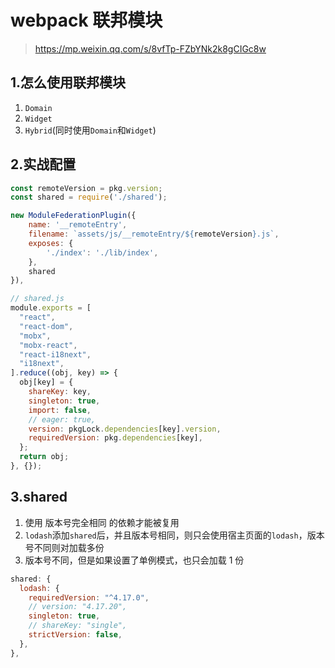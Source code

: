 # webpack 联邦模块

> https://mp.weixin.qq.com/s/8vfTp-FZbYNk2k8gCIGc8w

## 1.怎么使用联邦模块

1. `Domain`
2. `Widget`
3. `Hybrid`(同时使用`Domain`和`Widget`)

## 2.实战配置

```js
const remoteVersion = pkg.version;
const shared = require('./shared');

new ModuleFederationPlugin({
    name: '__remoteEntry',
    filename: `assets/js/__remoteEntry/${remoteVersion}.js`,
    exposes: {
        './index': './lib/index',
    },
    shared
}),
```

```js
// shared.js
module.exports = [
  "react",
  "react-dom",
  "mobx",
  "mobx-react",
  "react-i18next",
  "i18next",
].reduce((obj, key) => {
  obj[key] = {
    shareKey: key,
    singleton: true,
    import: false,
    // eager: true,
    version: pkgLock.dependencies[key].version,
    requiredVersion: pkg.dependencies[key],
  };
  return obj;
}, {});
```

## 3.shared

1. 使用 版本号完全相同 的依赖才能被复用
2. `lodash`添加`shared`后，并且版本号相同，则只会使用宿主页面的`lodash`，版本号不同则对加载多份
3. 版本号不同，但是如果设置了单例模式，也只会加载 1 份

```js
shared: {
  lodash: {
    requiredVersion: "^4.17.0",
    // version: "4.17.20",
    singleton: true,
    // shareKey: "single",
    strictVersion: false,
  },
},
```
